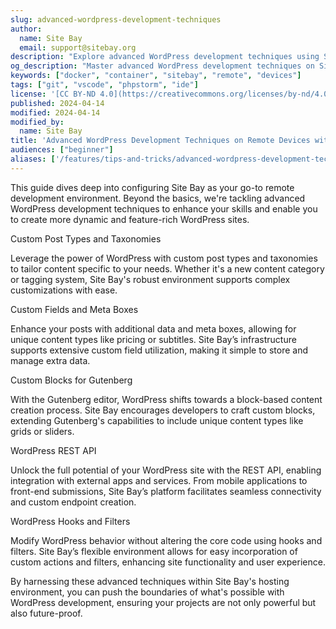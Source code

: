 ```yaml
---
slug: advanced-wordpress-development-techniques
author:
  name: Site Bay
  email: support@sitebay.org
description: "Explore advanced WordPress development techniques using Site Bay's powerful hosting capabilities, including working with remote environments."
og_description: "Master advanced WordPress development techniques on Site Bay, leveraging remote environments for greater flexibility and control."
keywords: ["docker", "container", "sitebay", "remote", "devices"]
tags: ["git", "vscode", "phpstorm", "ide"]
license: '[CC BY-ND 4.0](https://creativecommons.org/licenses/by-nd/4.0)'
published: 2024-04-14
modified: 2024-04-14
modified_by:
  name: Site Bay
title: 'Advanced WordPress Development Techniques on Remote Devices with Site Bay'
audiences: ["beginner"]
aliases: ['/features/tips-and-tricks/advanced-wordpress-development-techniques','/development/advanced-wordpress-development-techniques']
---
```


This guide dives deep into configuring Site Bay as your go-to remote development environment. Beyond the basics, we're tackling advanced WordPress development techniques to enhance your skills and enable you to create more dynamic and feature-rich WordPress sites.

Custom Post Types and Taxonomies

Leverage the power of WordPress with custom post types and taxonomies to tailor content specific to your needs. Whether it's a new content category or tagging system, Site Bay's robust environment supports complex customizations with ease.

Custom Fields and Meta Boxes

Enhance your posts with additional data and meta boxes, allowing for unique content types like pricing or subtitles. Site Bay’s infrastructure supports extensive custom field utilization, making it simple to store and manage extra data.

Custom Blocks for Gutenberg

With the Gutenberg editor, WordPress shifts towards a block-based content creation process. Site Bay encourages developers to craft custom blocks, extending Gutenberg's capabilities to include unique content types like grids or sliders.

WordPress REST API

Unlock the full potential of your WordPress site with the REST API, enabling integration with external apps and services. From mobile applications to front-end submissions, Site Bay’s platform facilitates seamless connectivity and custom endpoint creation.

WordPress Hooks and Filters

Modify WordPress behavior without altering the core code using hooks and filters. Site Bay’s flexible environment allows for easy incorporation of custom actions and filters, enhancing site functionality and user experience.

By harnessing these advanced techniques within Site Bay's hosting environment, you can push the boundaries of what's possible with WordPress development, ensuring your projects are not only powerful but also future-proof.